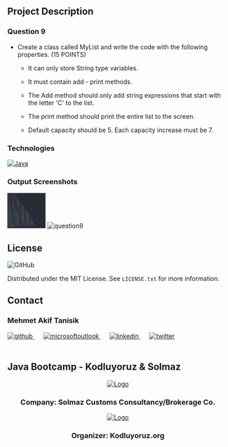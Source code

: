 <!-- ABOUT THE PROJECT -->
## Project Description

### Question 9
- Create a class called MyList and write the code with the following properties. (15 POINTS)

    - It can only store String type variables.

    - It must contain add - print methods.

    - The Add method should only add string expressions that start with the letter 'C' to the list.

    - The print method should print the entire list to the screen.

    - Default capacity should be 5. Each capacity increase must be 7.


<!-- TECHNOLOGIES -->
### Technologies

<a href="https://www.java.com/" target="_blank"><img src="../../../outputImages/logos/java.svg" alt="Java" height="80" /></a>




<!-- OUTPUT SCREENSHOTS -->
### Output Screenshots

<a ><img src="outputImages/week1/question1.png" alt="" height="80" /></a>
<img src="../../../outputImages/week1/question9.png" alt="question9" />


<!-- LICENSE -->
## License
![GitHub](https://img.shields.io/github/license/mehmet-akif-tanisik/JavaBootcamp-Kodluyoruz-Solmaz?style=for-the-badge)

Distributed under the MIT License. See `LICENSE.txt` for more information.




<!-- CONTACT -->
## Contact

### Mehmet Akif Tanisik

<a href="https://github.com/mehmet-akif-tanisik" target="_blank">
<img  src=https://img.shields.io/badge/github-%2324292e.svg?&style=for-the-badge&logo=github&logoColor=white alt=github style="margin-bottom: 20px;" />
</a>
<a href = "mailto:matnsk@outlook.com?subject = Feedback&body = Message">
<img src=https://img.shields.io/badge/send-email-email?&style=for-the-badge&logo=microsoftoutlook&color=CD5C5C alt=microsoftoutlook style="margin-bottom: 20px; margin-left:20px" />
</a>
<a href="https://linkedin.com/in/mehmet-akif-tanisik" target="_blank">
<img src=https://img.shields.io/badge/linkedin-%231E77B5.svg?&style=for-the-badge&logo=linkedin&logoColor=white alt=linkedin style="margin-bottom: 20px; margin-left:20px" />
</a>  
<a href="https://twitter.com/makiftanisik" target="_blank">
<img src=https://img.shields.io/badge/twitter-%2300acee.svg?&style=for-the-badge&logo=twitter&logoColor=white alt=twitter style="margin-bottom: 20px; margin-left:20px" />
</a>

<!-- PROJECT-BOOTCAMP-PRACTICUM PART -->
<br />

## Java Bootcamp - Kodluyoruz & Solmaz
<div align="center">
  <a href="https://www.solmaz.com">
    <img src="../../../outputImages/logos/solmaz-logo.jpg" alt="Logo" width="220" height="200">
  </a>

<h3 align="center">Company: Solmaz Customs Consultancy/Brokerage Co.</h3>
</div>

<div align="center">
  <a href="https://kodluyoruz.org/tr/kodluyoruz/">
    <img src="../../../outputImages/logos/kodluyoruz-logo.png" alt="Logo" width="350" height="300">
  </a>
<h3 align="center">Organizer: Kodluyoruz.org</h3>
</div>

